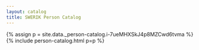 ```yaml
---
layout: catalog
title: SWERIK Person Catalog
---
```

{% assign p = site.data._person-catalog.i-7ueMHXSkJ4p8MZCwd6tvma %}
{% include person-catalog.html p=p %}

